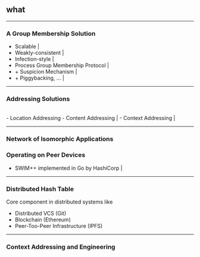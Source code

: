 ## what

---
### A Group Membership Solution

- Scalable |
- Weakly-consistent |
- Infection-style |
- Process Group Membership Protocol |
- \+ Suspicion Mechanism |
- \+ Piggybacking, ... |

---
### Addressing Solutions
<br>
- Location Addressing
- Content Addressing |
- Context Addressing |

---


### Network of Isomorphic Applications <br>
### Operating on Peer Devices


- SWIM++ implemented in Go by HashiCorp |
---
### Distributed Hash Table

Core component in distributed systems like

- Distributed VCS (Git)
- Blockchain (Ethereum)
- Peer-Too-Peer Infrastructure (IPFS)

--- 


### Context Addressing and Engineering



